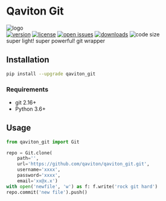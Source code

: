 # Qaviton Git
![logo](https://www.qaviton.com/wp-content/uploads/logo-svg.svg)  
[![version](https://img.shields.io/pypi/v/qaviton_git.svg)](https://pypi.python.org/pypi)
[![license](https://img.shields.io/pypi/l/qaviton_git.svg)](https://pypi.python.org/pypi)
[![open issues](https://img.shields.io/github/issues/qaviton/qaviton_git)](https://github/issues-raw/qaviton/qaviton_git)
[![downloads](https://img.shields.io/pypi/dm/qaviton_git.svg)](https://pypi.python.org/pypi)
![code size](https://img.shields.io/github/languages/code-size/qaviton/qaviton_git)  
super light! super powerful! git wrapper  

## Installation  
```sh  
pip install --upgrade qaviton_git
```  

### Requirements
- git 2.16+  
- Python 3.6+ 

## Usage  

```python
from qaviton_git import Git

repo = Git.clone(
    path='', 
    url='https://github.com/qaviton/qaviton_git.git', 
    username='xxxx', 
    password='xxxx', 
    email='xx@x.x')
with open('newfile', 'w') as f: f.write('rock git hard')
repo.commit('new file').push()
```